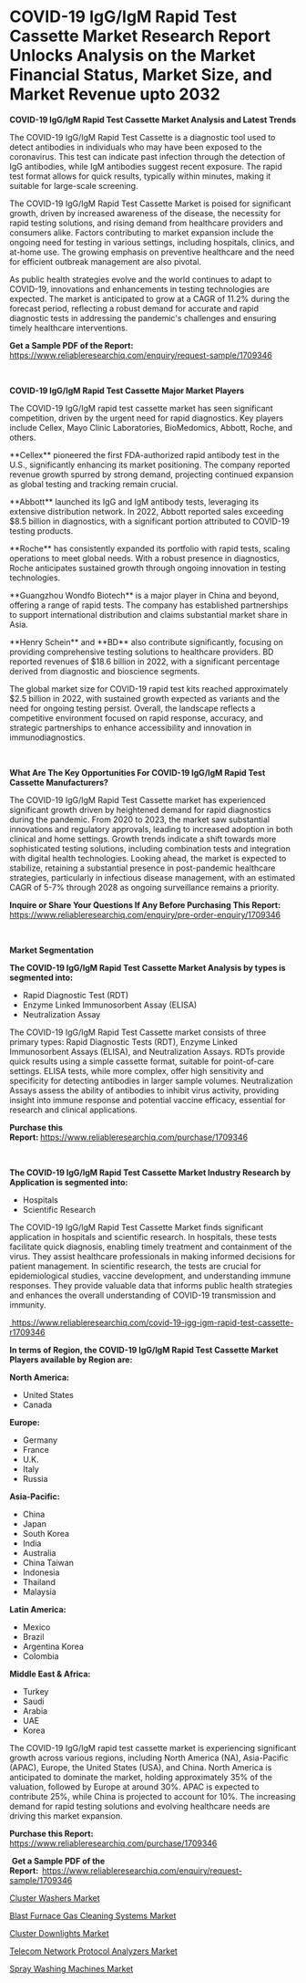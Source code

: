 <p><h1>COVID-19 IgG/IgM Rapid Test Cassette Market Research Report Unlocks Analysis on the Market Financial Status, Market Size, and Market Revenue upto 2032</h1></p><p><strong>COVID-19 IgG/IgM Rapid Test Cassette Market Analysis and Latest Trends</strong></p>
<p><p>The COVID-19 IgG/IgM Rapid Test Cassette is a diagnostic tool used to detect antibodies in individuals who may have been exposed to the coronavirus. This test can indicate past infection through the detection of IgG antibodies, while IgM antibodies suggest recent exposure. The rapid test format allows for quick results, typically within minutes, making it suitable for large-scale screening.</p><p>The COVID-19 IgG/IgM Rapid Test Cassette Market is poised for significant growth, driven by increased awareness of the disease, the necessity for rapid testing solutions, and rising demand from healthcare providers and consumers alike. Factors contributing to market expansion include the ongoing need for testing in various settings, including hospitals, clinics, and at-home use. The growing emphasis on preventive healthcare and the need for efficient outbreak management are also pivotal.</p><p>As public health strategies evolve and the world continues to adapt to COVID-19, innovations and enhancements in testing technologies are expected. The market is anticipated to grow at a CAGR of 11.2% during the forecast period, reflecting a robust demand for accurate and rapid diagnostic tests in addressing the pandemic's challenges and ensuring timely healthcare interventions.</p></p>
<p><strong>Get a Sample PDF of the Report:&nbsp;</strong> <a href="https://www.reliableresearchiq.com/enquiry/request-sample/1709346?utm_campaign=1896&utm_medium=2&utm_source=Github&utm_content=ia&utm_term=10012025&utm_id=covid-19-iggigm-rapid-test-cassette">https://www.reliableresearchiq.com/enquiry/request-sample/1709346</a></p>
<p>&nbsp;</p>
<p><strong>COVID-19 IgG/IgM Rapid Test Cassette Major Market Players</strong></p>
<p><p>The COVID-19 IgG/IgM rapid test cassette market has seen significant competition, driven by the urgent need for rapid diagnostics. Key players include Cellex, Mayo Clinic Laboratories, BioMedomics, Abbott, Roche, and others.</p><p>**Cellex** pioneered the first FDA-authorized rapid antibody test in the U.S., significantly enhancing its market positioning. The company reported revenue growth spurred by strong demand, projecting continued expansion as global testing and tracking remain crucial.</p><p>**Abbott** launched its IgG and IgM antibody tests, leveraging its extensive distribution network. In 2022, Abbott reported sales exceeding $8.5 billion in diagnostics, with a significant portion attributed to COVID-19 testing products.</p><p>**Roche** has consistently expanded its portfolio with rapid tests, scaling operations to meet global needs. With a robust presence in diagnostics, Roche anticipates sustained growth through ongoing innovation in testing technologies.</p><p>**Guangzhou Wondfo Biotech** is a major player in China and beyond, offering a range of rapid tests. The company has established partnerships to support international distribution and claims substantial market share in Asia.</p><p>**Henry Schein** and **BD** also contribute significantly, focusing on providing comprehensive testing solutions to healthcare providers. BD reported revenues of $18.6 billion in 2022, with a significant percentage derived from diagnostic and bioscience segments.</p><p>The global market size for COVID-19 rapid test kits reached approximately $2.5 billion in 2022, with sustained growth expected as variants and the need for ongoing testing persist. Overall, the landscape reflects a competitive environment focused on rapid response, accuracy, and strategic partnerships to enhance accessibility and innovation in immunodiagnostics.</p></p>
<p>&nbsp;</p>
<p><strong>What Are The Key Opportunities For COVID-19 IgG/IgM Rapid Test Cassette Manufacturers?</strong></p>
<p><p>The COVID-19 IgG/IgM Rapid Test Cassette market has experienced significant growth driven by heightened demand for rapid diagnostics during the pandemic. From 2020 to 2023, the market saw substantial innovations and regulatory approvals, leading to increased adoption in both clinical and home settings. Growth trends indicate a shift towards more sophisticated testing solutions, including combination tests and integration with digital health technologies. Looking ahead, the market is expected to stabilize, retaining a substantial presence in post-pandemic healthcare strategies, particularly in infectious disease management, with an estimated CAGR of 5-7% through 2028 as ongoing surveillance remains a priority.</p></p>
<p><strong>Inquire or Share Your Questions If Any Before Purchasing This Report:</strong> <a href="https://www.reliableresearchiq.com/enquiry/pre-order-enquiry/1709346?utm_campaign=1896&utm_medium=2&utm_source=Github&utm_content=ia&utm_term=10012025&utm_id=covid-19-iggigm-rapid-test-cassette">https://www.reliableresearchiq.com/enquiry/pre-order-enquiry/1709346</a></p>
<p>&nbsp;</p>
<p><strong>Market Segmentation</strong></p>
<p><strong>The COVID-19 IgG/IgM Rapid Test Cassette Market Analysis by types is segmented into:</strong></p>
<p><ul><li>Rapid Diagnostic Test (RDT)</li><li>Enzyme Linked Immunosorbent Assay (ELISA)</li><li>Neutralization Assay</li></ul></p>
<p><p>The COVID-19 IgG/IgM Rapid Test Cassette market consists of three primary types: Rapid Diagnostic Tests (RDT), Enzyme Linked Immunosorbent Assays (ELISA), and Neutralization Assays. RDTs provide quick results using a simple cassette format, suitable for point-of-care settings. ELISA tests, while more complex, offer high sensitivity and specificity for detecting antibodies in larger sample volumes. Neutralization Assays assess the ability of antibodies to inhibit virus activity, providing insight into immune response and potential vaccine efficacy, essential for research and clinical applications.</p></p>
<p><strong>Purchase this Report:&nbsp;</strong><a href="https://www.reliableresearchiq.com/purchase/1709346?utm_campaign=1896&utm_medium=2&utm_source=Github&utm_content=ia&utm_term=10012025&utm_id=covid-19-iggigm-rapid-test-cassette">https://www.reliableresearchiq.com/purchase/1709346</a></p>
<p>&nbsp;</p>
<p><strong>The COVID-19 IgG/IgM Rapid Test Cassette Market Industry Research by Application is segmented into:</strong></p>
<p><ul><li>Hospitals</li><li>Scientific Research</li></ul></p>
<p><p>The COVID-19 IgG/IgM Rapid Test Cassette Market finds significant application in hospitals and scientific research. In hospitals, these tests facilitate quick diagnosis, enabling timely treatment and containment of the virus. They assist healthcare professionals in making informed decisions for patient management. In scientific research, the tests are crucial for epidemiological studies, vaccine development, and understanding immune responses. They provide valuable data that informs public health strategies and enhances the overall understanding of COVID-19 transmission and immunity.</p></p>
<p><a href="https://www.reliableresearchiq.com/covid-19-igg-igm-rapid-test-cassette-r1709346?utm_campaign=1896&utm_medium=2&utm_source=Github&utm_content=ia&utm_term=10012025&utm_id=covid-19-iggigm-rapid-test-cassette">&nbsp;https://www.reliableresearchiq.com/covid-19-igg-igm-rapid-test-cassette-r1709346</a></p>
<p><strong>In terms of Region, the COVID-19 IgG/IgM Rapid Test Cassette Market Players available by Region are:</strong></p>
<p>
    <p> <strong> North America: </strong>
        <ul>
            <li>United States</li>
            <li>Canada</li>
        </ul>
        </p> 
    <p> <strong> Europe: </strong>
        <ul>
            <li>Germany</li>
            <li>France</li>
            <li>U.K.</li>
            <li>Italy</li>
            <li>Russia</li>
        </ul>
        </p> 
    <p> <strong> Asia-Pacific: </strong>
        <ul>
            <li>China</li>
            <li>Japan</li>
            <li>South Korea</li>
            <li>India</li>
            <li>Australia</li>
            <li>China Taiwan</li>
            <li>Indonesia</li>
            <li>Thailand</li>
            <li>Malaysia</li>
        </ul>
        </p> 
    <p> <strong> Latin America: </strong>
        <ul>
            <li>Mexico</li>
            <li>Brazil</li>
            <li>Argentina Korea</li>
            <li>Colombia</li>
        </ul>
        </p> 
    <p> <strong> Middle East & Africa: </strong>
        <ul>
            <li>Turkey</li>
            <li>Saudi</li>
            <li>Arabia</li>
            <li>UAE</li>
            <li>Korea</li>
        </ul>
    </p>
    </p>
<p><p>The COVID-19 IgG/IgM rapid test cassette market is experiencing significant growth across various regions, including North America (NA), Asia-Pacific (APAC), Europe, the United States (USA), and China. North America is anticipated to dominate the market, holding approximately 35% of the valuation, followed by Europe at around 30%. APAC is expected to contribute 25%, while China is projected to account for 10%. The increasing demand for rapid testing solutions and evolving healthcare needs are driving this market expansion.</p></p>
<p><strong>Purchase this Report: </strong><a href="https://www.reliableresearchiq.com/purchase/1709346?utm_campaign=1896&utm_medium=2&utm_source=Github&utm_content=ia&utm_term=10012025&utm_id=covid-19-iggigm-rapid-test-cassette">https://www.reliableresearchiq.com/purchase/1709346</a></p>
<p>&nbsp;<strong>Get a Sample PDF of the Report:&nbsp;&nbsp;</strong><a href="https://www.reliableresearchiq.com/enquiry/request-sample/1709346?utm_campaign=1896&utm_medium=2&utm_source=Github&utm_content=ia&utm_term=10012025&utm_id=covid-19-iggigm-rapid-test-cassette">https://www.reliableresearchiq.com/enquiry/request-sample/1709346</a></p>
<p><strong></strong></p>
<p><p><a href="https://www.linkedin.com/pulse/cluster-washers-market-report-insights-from-industry-experts-projected-bl0hf?utm_campaign=1896&utm_medium=2&utm_source=Github&utm_content=ia&utm_term=10012025&utm_id=covid-19-iggigm-rapid-test-cassette">Cluster Washers Market</a></p><p><a href="https://www.linkedin.com/pulse/detailed-report-blast-furnace-gas-cleaning-systems-market-growth-share-a2mif?utm_campaign=1896&utm_medium=2&utm_source=Github&utm_content=ia&utm_term=10012025&utm_id=covid-19-iggigm-rapid-test-cassette">Blast Furnace Gas Cleaning Systems Market</a></p><p><a href="https://www.linkedin.com/pulse/comprehensive-cluster-downlights-market-study-products-services-projected-yauwf?utm_campaign=1896&utm_medium=2&utm_source=Github&utm_content=ia&utm_term=10012025&utm_id=covid-19-iggigm-rapid-test-cassette">Cluster Downlights Market</a></p><p><a href="https://www.linkedin.com/pulse/market-report-covering-telecom-network-protocol-analyzersmarket-share-manuf?utm_campaign=1896&utm_medium=2&utm_source=Github&utm_content=ia&utm_term=10012025&utm_id=covid-19-iggigm-rapid-test-cassette">Telecom Network Protocol Analyzers Market</a></p><p><a href="https://www.linkedin.com/pulse/competitive-landscape-spray-washing-machines-market-strong-growth-128-vrhgf?utm_campaign=1896&utm_medium=2&utm_source=Github&utm_content=ia&utm_term=10012025&utm_id=covid-19-iggigm-rapid-test-cassette">Spray Washing Machines Market</a></p></p>